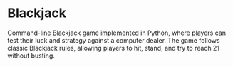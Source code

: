 # Blackjack
Command-line Blackjack game implemented in Python, where players can test their luck and strategy against a computer dealer. The game follows classic Blackjack rules, allowing players to hit, stand, and try to reach 21 without busting.
